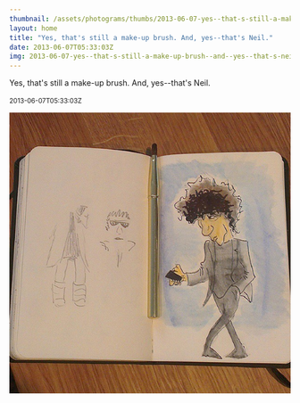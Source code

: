 ```yaml
---
thumbnail: /assets/photograms/thumbs/2013-06-07-yes--that-s-still-a-make-up-brush--and--yes--that-s-neil-.jpg
layout: home
title: "Yes, that's still a make-up brush. And, yes--that's Neil."
date: 2013-06-07T05:33:03Z
img: 2013-06-07-yes--that-s-still-a-make-up-brush--and--yes--that-s-neil-.jpg
---
```


Yes, that's still a make-up brush. And, yes--that's Neil.

<small>2013-06-07T05:33:03Z</small>

![Yes, that's still a make-up brush. And, yes--that's Neil.](/assets/photograms/original/2013-06-07-yes--that-s-still-a-make-up-brush--and--yes--that-s-neil-.jpg)
